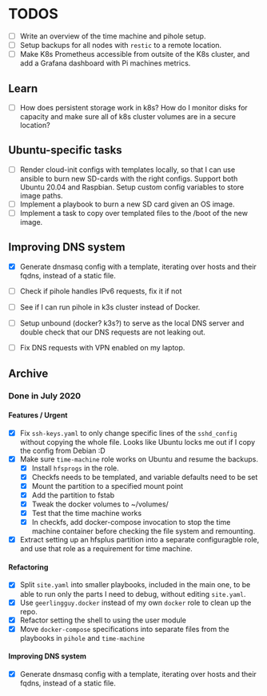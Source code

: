 # TODOS

- [ ] Write an overview of the time machine and pihole setup.
- [ ] Setup backups for all nodes with `restic` to a remote location.
- [ ] Make K8s Prometheus accessible from outsite of the K8s cluster,
      and add a Grafana dashboard with Pi machines metrics.

## Learn

- [ ] How does persistent storage work in k8s? How do I monitor disks for
      capacity and make sure all of k8s cluster volumes are in a secure
      location?

## Ubuntu-specific tasks

- [ ] Render cloud-init configs with templates locally, so that I can use
      ansible to burn new SD-cards with the right configs. Support both Ubuntu
      20.04 and Raspbian. Setup custom config variables to store image paths.
- [ ] Implement a playbook to burn a new SD card given an OS image.
- [ ] Implement a task to copy over templated files to the /boot of the new
      image.

## Improving DNS system

- [x] Generate dnsmasq config with a template, iterating over hosts and their
      fqdns, instead of a static file.
- [ ] Check if pihole handles IPv6 requests, fix it if not
- [ ] See if I can run pihole in k3s cluster instead of Docker.
- [ ] Setup unbound (docker? k3s?) to serve as the local DNS server and double
      check that our DNS requests are not leaking out.
- [ ] Fix DNS requests with VPN enabled on my laptop.


## Archive

### Done in July 2020

#### Features / Urgent

- [x] Fix `ssh-keys.yaml` to only change specific lines of the `sshd_config`
      without copying the whole file. Looks like Ubuntu locks me out if I
      copy the config from Debian :D
- [x] Make sure `time-machine` role works on Ubuntu and resume the backups.
  - [x] Install `hfsprogs` in the role.
  - [x] Checkfs needs to be templated, and variable defaults need to be set
  - [x] Mount the partition to a specified mount point
  - [x] Add the partition to fstab
  - [x] Tweak the docker volumes to ~/volumes/
  - [x] Test that the time machine works
  - [x] In checkfs, add docker-compose invocation to stop the time machine
        container before checking the file system and remounting.
- [x] Extract setting up an hfsplus partition into a separate configuragble
      role, and use that role as a requirement for time machine.

#### Refactoring

- [x] Split `site.yaml` into smaller playbooks, included in the main one, to
      be able to run only the parts I need to debug, without editing
      `site.yaml`.
- [x] Use `geerlingguy.docker` instead of my own `docker` role to clean up the
      repo.
- [x] Refactor setting the shell to using the user module
- [x] Move `docker-compose` specifications into separate files from the
      playbooks in `pihole` and `time-machine`

#### Improving DNS system

- [x] Generate dnsmasq config with a template, iterating over hosts and their
      fqdns, instead of a static file.